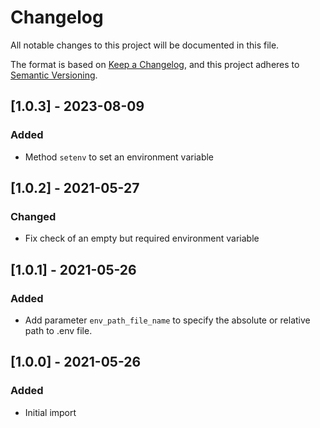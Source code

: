 # Changelog
All notable changes to this project will be documented in this file.

The format is based on [Keep a Changelog](https://keepachangelog.com/en/1.0.0/),
and this project adheres to [Semantic Versioning](https://semver.org/spec/v2.0.0.html).

## [1.0.3] - 2023-08-09
### Added
- Method `setenv` to set an environment variable

## [1.0.2] - 2021-05-27
### Changed
- Fix check of an empty but required environment variable

## [1.0.1] - 2021-05-26
### Added
- Add parameter `env_path_file_name` to specify the absolute or relative path to .env file.

## [1.0.0] - 2021-05-26
### Added
- Initial import